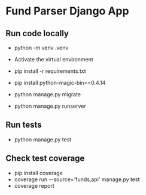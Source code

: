 # Fund Parser Django App

## Run code locally
- python -m venv .venv
- Activate the virtual environment
- pip install -r requirements.txt
- pip install python-magic-bin==0.4.14

- python manage.py migrate
- python manage.py runserver

## Run tests
- python manage.py test

## Check test coverage
- pip install coverage
- coverage run --source='funds,api' manage.py test
- coverage report